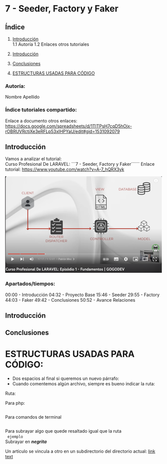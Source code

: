 #  7 - Seeder, Factory y Faker
## Índice
1. [Introducción](#introducción)  
    1.1 Autoría
    1.2 Enlaces otros tutoriales
2. [Introducción](#Introduccion)


8. [Conclusiones](#conclusiones)  
9. [ESTRUCTURAS USADAS PARA CÓDIGO](#ESTRUCTURAS-USADAS-PARA-CÓDIGO) 

### Autoría:
Nombre Apellido

### Índice tutoriales compartido:
Enlace a documento otros enlaces: https://docs.google.com/spreadsheets/d/1TlTPsH7cqD5hOjx-rOBRUVRctjXe3eRFLp53xIHPYaU/edit#gid=1531092079

## Introducción
Vamos a analizar el tutorial:  
Curso Profesional De LARAVEL: ```7 - Seeder, Factory y Faker``````
Enlace tutorial: https://www.youtube.com/watch?v=A-7_hQRX3yk

![Esquema](image/1.png)

### Apartados/tiempos:
00:00 - Introducción
04:32 - Proyecto Base
15:46 - Seeder
29:55 - Factory
44:03 - Faker
49:42 - Conclusiones
50:52 - Avance Relaciones



## Introducción

## Conclusiones

# ESTRUCTURAS USADAS PARA CÓDIGO:
* Dos espacios al final si queremos un nuevo párrafo:
* Cuando comentemos algún archivo, siempre es bueno indicar la ruta:    

Ruta: ```    ``` 

Para php:
```php 

``` 
Para comandos de terminal
```sh 

``` 
Para subrayar algo que quede resaltado igual que la ruta  
```  ejemplo  ```  
Subrayar en ***negrita***

Un artículo se vincula a otro en un subdirectorio del directorio actual:
[link text](directory/article-name.md)